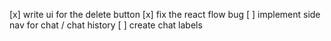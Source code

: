 [x] write ui for the delete button
[x] fix the react flow bug
[ ] implement side nav for chat / chat history
[ ] create chat labels